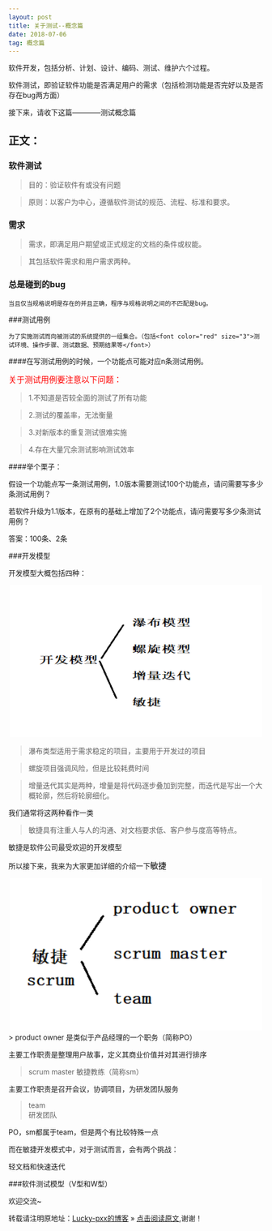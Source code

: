 ```yaml
---
layout: post
title: 关于测试--概念篇
date: 2018-07-06
tag: 概念篇
---  
```


软件开发，包括分析、计划、设计、编码、测试、维护六个过程。

软件测试，即验证软件功能是否满足用户的需求（包括检测功能是否完好以及是否存在bug两方面）

接下来，请收下这篇————测试概念篇

## 正文：

### 软件测试	

> 目的：验证软件有或没有问题
 
> 原则：以客户为中心，遵循软件测试的规范、流程、标准和要求。

### 需求

> 需求，即满足用户期望或正式规定的文档的条件或权能。

> 其包括软件需求和用户需求两种。
 
### 总是碰到的bug

	当且仅当规格说明是存在的并且正确，程序与规格说明之间的不匹配是bug。
	
###测试用例

	为了实施测试而向被测试的系统提供的一组集合。（包括<font color="red" size="3">测试环境、操作步骤、测试数据、预期结果等</font>）

####在写测试用例的时候，一个功能点可能对应n条测试用例。
	
<font color="red" size="3">关于测试用例要注意以下问题：</font>

> 1.不知道是否较全面的测试了所有功能

> 2.测试的覆盖率，无法衡量

> 3.对新版本的重复测试很难实施

> 4.存在大量冗余测试影响测试效率

####举个栗子：

假设一个功能点写一条测试用例，1.0版本需要测试100个功能点，请问需要写多少条测试用例？

若软件升级为1.1版本，在原有的基础上增加了2个功能点，请问需要写多少条测试用例？

答案：100条、2条

###开发模型

开发模型大概包括四种：
<div align="center">
	<img src="\images\posts\测试概念篇\开发类型.PNG" height="300" width="500">  
</div>

> 瀑布类型适用于需求稳定的项目，主要用于开发过的项目

> 螺旋项目强调风险，但是比较耗费时间

> 增量迭代其实是两种，增量是将代码逐步叠加到完整，而迭代是写出一个大概轮廓，然后将轮廓细化。

  我们通常将这两种看作一类

> 敏捷具有注重人与人的沟通、对文档要求低、客户参与度高等特点。

  敏捷是软件公司最受欢迎的开发模型
  
所以接下来，我来为大家更加详细的介绍一下<font color="black" size="3">敏捷</font>
<div align="center">
	<img src="\images\posts\测试概念篇\敏捷.PNG" height="300" width="500">  
</div>
> product owner
是类似于产品经理的一个职务（简称PO）

主要工作职责是整理用户故事，定义其商业价值并对其进行排序

> scrum master
敏捷教练（简称sm）

主要工作职责是召开会议，协调项目，为研发团队服务

> team	
研发团队

PO，sm都属于team，但是两个有比较特殊一点

而在敏捷开发模式中，对于测试而言，会有两个挑战：

轻文档和快速迭代

###软件测试模型（V型和W型）



欢迎交流~
  
转载请注明原地址：[Lucky-pxx的博客](http://www.bingoxin.top) » [点击阅读原文](http://www.bingoxin.top/2018/06/%E6%95%B0%E6%8D%AE%E5%BA%93%E5%9F%BA%E6%9C%AC%E6%93%8D%E4%BD%9C/),谢谢！